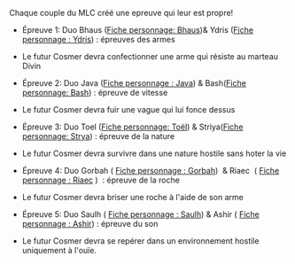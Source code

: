 Chaque couple du MLC créé une epreuve qui leur est propre!

- Épreuve 1: Duo Bhaus ([Fiche personnage: Bhaus](evernote:///view/53504706/s328/ec607609-f971-91e8-2983-6a0aa6585d95/fdedf0e6-c0ea-4f3c-a09e-1b68631e3bce/))& Ydris ([Fiche personnage : Ydris](evernote:///view/53504706/s328/b15b673e-e428-2ad8-48cc-60a7956ead25/fdedf0e6-c0ea-4f3c-a09e-1b68631e3bce/)) : épreuves des armes
    

- Le futur Cosmer devra confectionner une arme qui résiste au marteau Divin
    

  

- Épreuve 2: Duo Java ([Fiche personnage : Java](https://www.evernote.com/shard/s328/nl/222022667/b815e0e6-4501-3c36-ffd9-82325ec049f1/)) & Bash([Fiche personnage: Bash](https://www.evernote.com/shard/s328/nl/222022667/428b25f2-5d01-6308-e2b1-258c3cff2ee2/)) : épreuve de vitesse
    

- Le futur Cosmer devra fuir une vague qui lui fonce dessus
    

  

- Épreuve 3: Duo Toel ([Fiche personnage: Toël](evernote:///view/53504706/s328/fa228433-aecf-10eb-3a48-6e7dfdc6b605/fdedf0e6-c0ea-4f3c-a09e-1b68631e3bce/)) & Striya([Fiche personnage: Strya](evernote:///view/53504706/s328/14037b9c-4861-89ed-3e3a-e458cd52cd5b/fdedf0e6-c0ea-4f3c-a09e-1b68631e3bce/)) : épreuve de la nature
    

- Le futur Cosmer devra survivre dans une nature hostile sans hoter la vie
    

  

- Épreuve 4: Duo Gorbah ( [Fiche personnage : Gorbah](evernote:///view/53504706/s328/ee4cc9b8-bf4c-1bb8-3063-5868266931ce/fdedf0e6-c0ea-4f3c-a09e-1b68631e3bce/))  & Riaec  ( [Fiche personnage : Riaec](evernote:///view/53504706/s328/554b0578-eeeb-45ad-896b-f11f68c5585a/fdedf0e6-c0ea-4f3c-a09e-1b68631e3bce/) )  : épreuve de la roche
    

- Le futur Cosmer devra briser une roche à l'aide de son arme
    

- Épreuve 5: Duo Saulh ( [Fiche personnage : Saulh](evernote:///view/53504706/s328/c07ec324-3730-4ed4-44f7-fbeff0af7c2e/fdedf0e6-c0ea-4f3c-a09e-1b68631e3bce/)) & Ashir ( [Fiche personnage : Ashir](evernote:///view/53504706/s328/2c6b477b-f8fc-8a6a-be26-2b48ffbe90d3/fdedf0e6-c0ea-4f3c-a09e-1b68631e3bce/)) : épreuve du son
    

- Le futur Cosmer devra se repérer dans un environnement hostile uniquement à l'ouïe.